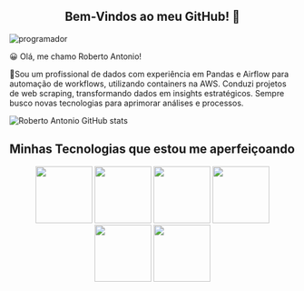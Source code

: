 <center><h2>Bem-Vindos ao meu GitHub! 👋</h2></center>


![programador](https://miro.medium.com/v2/resize:fit:640/format:webp/1*7FGiQF7yZiJ4FA14MPu-Lw.gif)


😀 Olá, me chamo Roberto Antonio!<br>

📑Sou um profissional de dados com experiência em Pandas e Airflow para automação de workflows, utilizando containers na AWS. Conduzi projetos de web scraping, transformando dados em insights estratégicos. Sempre busco novas tecnologias para aprimorar análises e processos.


![Roberto Antonio GitHub stats](https://github-readme-stats.vercel.app/api?username=ROBERTOANTONIO2123&show_icons=true&theme=dracula)


## Minhas Tecnologias que estou me aperfeiçoando

<p align="center">
<img src="https://cdn.jsdelivr.net/gh/devicons/devicon@latest/icons/amazonwebservices/amazonwebservices-original-wordmark.svg" width="100px">
<img src="https://cdn.jsdelivr.net/gh/devicons/devicon@latest/icons/python/python-plain.svg"  width="100px">
<img src="https://cdn.jsdelivr.net/gh/devicons/devicon@latest/icons/numpy/numpy-plain.svg" width="100px">
<img src="https://cdn.jsdelivr.net/gh/devicons/devicon@latest/icons/apachespark/apachespark-original-wordmark.svg" width="100px" >
<img src="https://cdn.jsdelivr.net/gh/devicons/devicon@latest/icons/docker/docker-original.svg" width="100px">
<img src="https://cdn.jsdelivr.net/gh/devicons/devicon@latest/icons/azuresqldatabase/azuresqldatabase-original.svg" width="100px">
</p>
        


